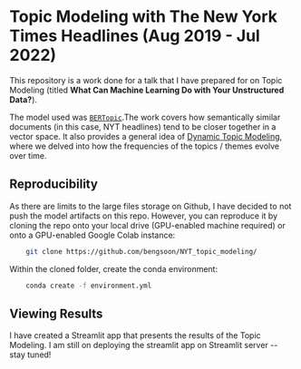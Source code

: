 # Topic Modeling with The New York Times Headlines (Aug 2019 - Jul 2022)

This repository is a work done for a talk that I have prepared for on Topic Modeling (titled **What Can Machine Learning Do with Your Unstructured Data?**). 

The model used was [`BERTopic`](https://maartengr.github.io/BERTopic).The work covers how semantically similar documents (in this case, NYT headlines) tend to be closer together in a vector space. It also provides a general idea of [Dynamic Topic Modeling](https://maartengr.github.io/BERTopic/getting_started/topicsovertime/topicsovertime.html), where we delved into how the frequencies of the topics / themes evolve over time.

## Reproducibility
As there are limits to the large files storage on Github, I have decided to not push the model artifacts on this repo. However, you can reproduce it by cloning the repo onto your local drive (GPU-enabled machine required) or onto a GPU-enabled Google Colab instance:

``` bash
    git clone https://github.com/bengsoon/NYT_topic_modeling/
```

Within the cloned folder, create the conda environment:
``` bash
    conda create -f environment.yml
```

## Viewing Results
I have created a Streamlit app that presents the results of the Topic Modeling. I am still on deploying the streamlit app on Streamlit server -- stay tuned!

